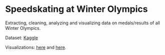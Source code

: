 # Speedskating at Winter Olympics

Extracting, cleaning, analyzing and visualizing data on medals/results of all Winter Olympics.

Dataset: [Kaggle](https://www.kaggle.com/niekvanderzwaag/speedskating-at-the-winter-olympics)

Visualizations: [here](https://public.tableau.com/views/SpeedskatingattheWinterOlympics/Template2?:language=en-US&:display_count=n&:origin=viz_share_link) and [here](https://public.tableau.com/app/profile/niek.van.der.zwaag/viz/SpeedskatingMedalsattheWinterOlympics/SpeedskatingMedalsatWinterOlympics).
